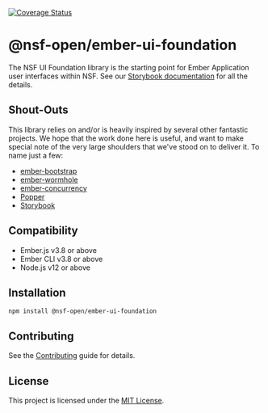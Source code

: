 [![Coverage Status](https://coveralls.io/repos/github/nsf-open/ember-ui-foundation/badge.svg?branch=main)](https://coveralls.io/github/nsf-open/ember-ui-foundation?branch=main)

@nsf-open/ember-ui-foundation
==============================================================================

The NSF UI Foundation library is the starting point for Ember Application user interfaces 
within NSF. See our [Storybook documentation](https://nsf-open.github.io/ember-ui-foundation) for all the details.

Shout-Outs
------------------------------------------------------------------------------

This library relies on and/or is heavily inspired by several other fantastic projects. We hope that the work 
done here is useful, and want to make special note of the very large shoulders that we've stood on to deliver
it. To name just a few:

- [ember-bootstrap](https://github.com/kaliber5/ember-bootstrap)
- [ember-wormhole](https://github.com/yapplabs/ember-wormhole)
- [ember-concurrency](https://github.com/machty/ember-concurrency)
- [Popper](https://popper.js.org/)
- [Storybook](https://github.com/storybookjs/storybook)


Compatibility
------------------------------------------------------------------------------

* Ember.js v3.8 or above
* Ember CLI v3.8 or above
* Node.js v12 or above


Installation
------------------------------------------------------------------------------

```
npm install @nsf-open/ember-ui-foundation
```


Contributing
------------------------------------------------------------------------------

See the [Contributing](CONTRIBUTING.md) guide for details.


License
------------------------------------------------------------------------------

This project is licensed under the [MIT License](LICENSE.md).
